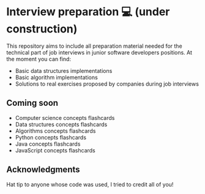 # Interview preparation :computer: (under construction)

This repository aims to include all preparation material needed for the technical part of job interviews in junior software developers positions.
At the moment you can find:
* Basic data structures implementations
* Basic algorithm implementations
* Solutions to real exercises proposed by companies during job interviews

## Coming soon
* Computer science concepts flashcards
* Data structures concepts flashcards
* Algorithms concepts flashcards
* Python concepts flashcards
* Java concepts flashcards
* JavaScript concepts flashcards

## Acknowledgments

Hat tip to anyone whose code was used, I tried to credit all of you!
